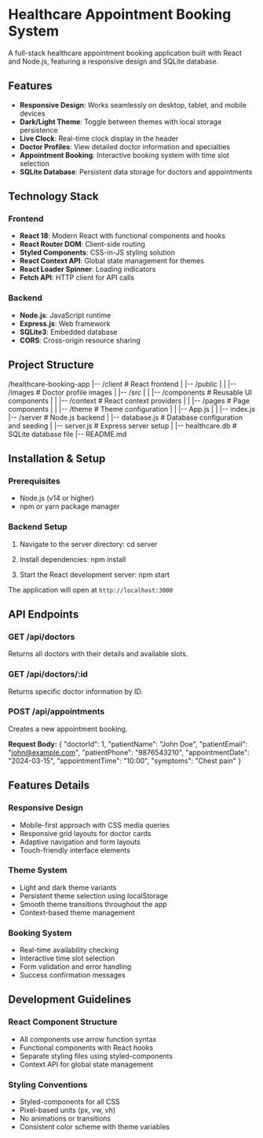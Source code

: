 


# Healthcare Appointment Booking System

A full-stack healthcare appointment booking application built with React and Node.js, featuring a responsive design and SQLite database.

## Features

- **Responsive Design**: Works seamlessly on desktop, tablet, and mobile devices
- **Dark/Light Theme**: Toggle between themes with local storage persistence
- **Live Clock**: Real-time clock display in the header
- **Doctor Profiles**: View detailed doctor information and specialties
- **Appointment Booking**: Interactive booking system with time slot selection
- **SQLite Database**: Persistent data storage for doctors and appointments

## Technology Stack

### Frontend
- **React 18**: Modern React with functional components and hooks
- **React Router DOM**: Client-side routing
- **Styled Components**: CSS-in-JS styling solution
- **React Context API**: Global state management for themes
- **React Loader Spinner**: Loading indicators
- **Fetch API**: HTTP client for API calls

### Backend
- **Node.js**: JavaScript runtime
- **Express.js**: Web framework
- **SQLite3**: Embedded database
- **CORS**: Cross-origin resource sharing


## Project Structure

/healthcare-booking-app
|-- /client # React frontend
| |-- /public
| | |-- /images # Doctor profile images
| |-- /src
| | |-- /components # Reusable UI components
| | |-- /context # React context providers
| | |-- /pages # Page components
| | |-- /theme # Theme configuration
| | |-- App.js
| | |-- index.js
|-- /server # Node.js backend
| |-- database.js # Database configuration and seeding
| |-- server.js # Express server setup
| |-- healthcare.db # SQLite database file
|-- README.md




## Installation & Setup

### Prerequisites
- Node.js (v14 or higher)
- npm or yarn package manager

### Backend Setup

1. Navigate to the server directory:
cd server

2. Install dependencies:
npm install

3. Start the React development server:
npm start

The application will open at `http://localhost:3000`

## API Endpoints

### GET /api/doctors
Returns all doctors with their details and available slots.

### GET /api/doctors/:id
Returns specific doctor information by ID.

### POST /api/appointments
Creates a new appointment booking.

**Request Body:**
{
"doctorId": 1,
"patientName": "John Doe",
"patientEmail": "john@example.com",
"patientPhone": "9876543210",
"appointmentDate": "2024-03-15",
"appointmentTime": "10:00",
"symptoms": "Chest pain"
}

## Features Details

### Responsive Design
- Mobile-first approach with CSS media queries
- Responsive grid layouts for doctor cards
- Adaptive navigation and form layouts
- Touch-friendly interface elements

### Theme System
- Light and dark theme variants
- Persistent theme selection using localStorage
- Smooth theme transitions throughout the app
- Context-based theme management

### Booking System
- Real-time availability checking
- Interactive time slot selection
- Form validation and error handling
- Success confirmation messages

## Development Guidelines

### React Component Structure
- All components use arrow function syntax
- Functional components with React hooks
- Separate styling files using styled-components
- Context API for global state management

### Styling Conventions
- Styled-components for all CSS
- Pixel-based units (px, vw, vh)
- No animations or transitions
- Consistent color scheme with theme variables